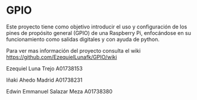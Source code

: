 # GPIO
Este proyecto tiene como objetivo introducir el uso y configuración de los pines de propósito general (GPIO) de una Raspberry Pi, enfocándose en su funcionamiento como salidas digitales y con ayuda de python.

Para ver mas información del proyecto consulta el wiki https://github.com/EzequielLunafk/GPIO/wiki

Ezequiel Luna Trejo A01738153

Iñaki Ahedo Madrid A01738231

Edwin Emmanuel Salazar Meza A01738380
